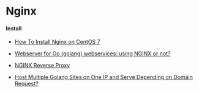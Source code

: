 # Nginx

#### Install
* [How To Install Nginx on CentOS 7](https://www.digitalocean.com/community/tutorials/how-to-install-nginx-on-centos-7)

* [Webserver for Go (golang) webservices: using NGINX or not?](https://stackoverflow.com/questions/17776584/webserver-for-go-golang-webservices-using-nginx-or-not)
* [NGINX Reverse Proxy](https://www.nginx.com/resources/admin-guide/reverse-proxy/)
* [Host Multiple Golang Sites on One IP and Serve Depending on Domain Request?](https://stackoverflow.com/questions/39894171/host-multiple-golang-sites-on-one-ip-and-serve-depending-on-domain-request)
